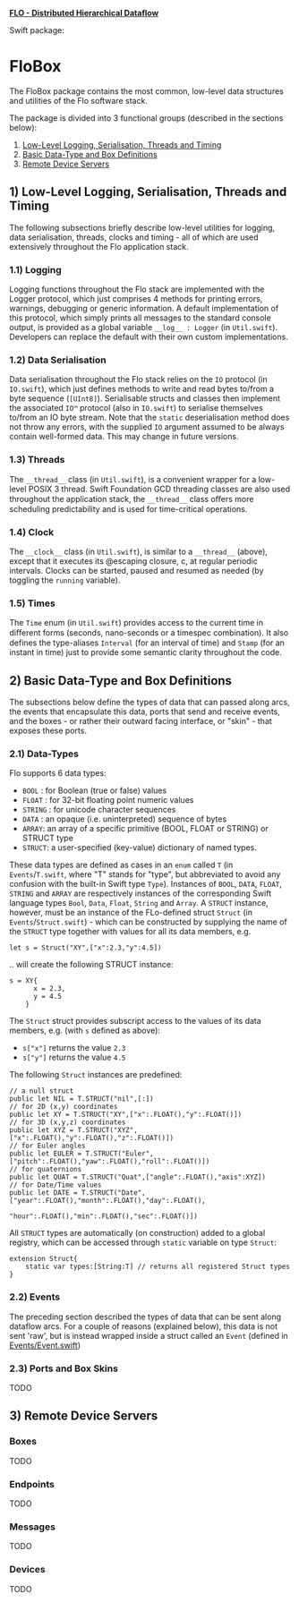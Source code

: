 **[FLO - Distributed Hierarchical Dataflow](https://github.com/kk-0129/Flo)**

Swift package:
# FloBox

The FloBox package contains the most common, low-level data structures and
utilities of the Flo software stack.

The package is divided into 3 functional groups (described in the sections below):
1. [Low-Level Logging, Serialisation, Threads and Timing](#logging)
2. [Basic Data-Type and Box Definitions](#basics)
3. [Remote Device Servers](#devices)

<h2 id="logging">1) Low-Level Logging, Serialisation, Threads and Timing</h2>

The following subsections briefly describe low-level utilities for logging, data serialisation,
threads, clocks and timing - all of which are used extensively throughout the Flo application stack.

### 1.1) Logging

Logging functions throughout the Flo stack are implemented with the Logger protocol, which just comprises 4 methods for printing errors, warnings, debugging or generic information. A default implementation of this protocol, which simply prints all messages to the standard console output, is provided as a global variable `__log__ : Logger` (in `Util.swift`). Developers can replace the default with their own custom implementations.

### 1.2) Data Serialisation

Data serialisation throughout the Flo stack relies on the `IO` protocol (in `IO.swift`), which just defines methods to write and read bytes to/from a byte sequence (`[UInt8]`). Serialisable structs and classes then implement the associated `IO™` protocol (also in `IO.swift`) to serialise themselves to/from an IO byte stream. Note that the `static` deserialisation method does not throw any errors, with the supplied `IO` argument assumed to be always contain well-formed data. This may change in future versions.

### 1.3) Threads

The `__thread__` class (in `Util.swift`), is a convenient wrapper for a low-level POSIX 3 thread. Swift Foundation GCD threading classes are also used throughout the application stack, the `__thread__` class oﬀers more scheduling predictability and is used for time-critical operations.

### 1.4) Clock

The `__clock__` class (in `Util.swift`), is similar to a `__thread__` (above), except that it 
executes its @escaping closure, c, at regular periodic intervals. Clocks can be started, paused
and resumed as needed (by toggling the `running` variable).

### 1.5) Times

The `Time` enum (in `Util.swift`) provides access to the current time in diﬀerent forms (seconds, nano-seconds or a timespec combination). It also defines the type-aliases `Interval` (for an interval of time) and `Stamp` (for an instant in time) just to provide some semantic clarity throughout the code.

<h2 id="basics">2) Basic Data-Type and Box Definitions</h2>

The subsections below define the types of data that can passed along arcs, the events that
encapsulate this data, ports that send and receive events, and the boxes - or rather their outward
facing interface, or "skin" - that exposes these ports.

### 2.1) Data-Types
Flo supports 6 data types:
* `BOOL` : for Boolean (true or false) values
* `FLOAT` : for 32-bit floating point numeric values
* `STRING` : for unicode character sequences
* `DATA` : an opaque (i.e. uninterpreted) sequence of bytes
* `ARRAY`: an array of a specific primitive (BOOL, FLOAT or STRING) or STRUCT type
* `STRUCT`: a user-specified (key-value) dictionary of named types.

These data types are defined as cases in an `enum` called `T` (in `Events`/`T.swift`, where "T" stands for "type", but abbreviated to avoid any confusion with the built-in Swift type `Type`). Instances of `BOOL`, `DATA`, `FLOAT`, `STRING` and `ARRAY` are respectively instances of the corresponding Swift
language types `Bool`, `Data`, `Float`, `String` and `Array`. A `STRUCT` instance, however, must be
an instance of the FLo-defined struct `Struct` (in  `Events`/`Struct.swift`) - which can be constructed by supplying the name of the `STRUCT` type together with values for all its data members, e.g. 

    let s = Struct("XY",["x":2.3,"y":4.5])
.. will create the following STRUCT instance:

    s = XY{
          x = 2.3,
          y = 4.5
        }

The `Struct` struct provides subscript access to the values of its data members, e.g. (with `s`
defined as above):
* `s["x"]` returns the value `2.3`
* `s["y"]` returns the value `4.5`

The following `Struct` instances are predefined: 

    // a null struct    
    public let NIL = T.STRUCT("nil",[:]) 
    // for 2D (x,y) coordinates
    public let XY = T.STRUCT("XY",["x":.FLOAT(),"y":.FLOAT()])
    // for 3D (x,y,z) coordinates
    public let XYZ = T.STRUCT("XYZ",["x":.FLOAT(),"y":.FLOAT(),"z":.FLOAT()])
    // for Euler angles
    public let EULER = T.STRUCT("Euler",["pitch":.FLOAT(),"yaw":.FLOAT(),"roll":.FLOAT()])
    // for quaternions
    public let QUAT = T.STRUCT("Quat",["angle":.FLOAT(),"axis":XYZ])
    // for Date/Time values
    public let DATE = T.STRUCT("Date",["year":.FLOAT(),"month":.FLOAT(),"day":.FLOAT(),
                                "hour":.FLOAT(),"min":.FLOAT(),"sec":.FLOAT()])

All `STRUCT` types are automatically (on construction) added to a global registry, which can be accessed through `static` variable on type `Struct`:

    extension Struct{
        static var types:[String:T] // returns all registered Struct types
    }

### 2.2) Events
The preceding section described the types of data that can be sent along dataflow arcs. For a
couple of reasons (explained below), this data is not sent 'raw', but is instead wrapped inside a
struct called an `Event` (defined in [Events/Event.swift](Events/Event.swift))

### 2.3) Ports and Box Skins
TODO

<h2 id="devices">3) Remote Device Servers</h2>

### Boxes
TODO

### Endpoints
TODO

### Messages
TODO

### Devices
TODO





